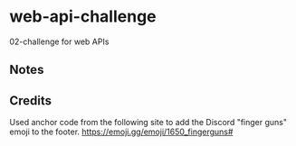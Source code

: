 # web-api-challenge
02-challenge for web APIs


## Notes




## Credits

Used anchor code from the following site to add the Discord "finger guns" emoji to the footer. https://emoji.gg/emoji/1650_fingerguns#
